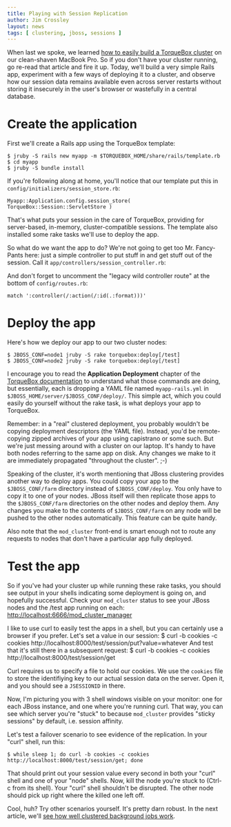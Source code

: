 ```yaml
---
title: Playing with Session Replication
author: Jim Crossley
layout: news
tags: [ clustering, jboss, sessions ]
---
```


When last we spoke, we learned
[how to easily build a TorqueBox cluster](/news/2011/01/04/clustering-torquebox/)
on our clean-shaven MacBook Pro.  So if you don't have your cluster
running, go re-read that article and fire it up.  Today, we'll build a
very simple Rails app, experiment with a few ways of deploying it to a
cluster, and observe how our session data remains available even
across server restarts without storing it insecurely in the user's
browser or wastefully in a central database.

# Create the application

First we'll create a Rails app using the TorqueBox template:

    $ jruby -S rails new myapp -m $TORQUEBOX_HOME/share/rails/template.rb
    $ cd myapp
    $ jruby -S bundle install

If you're following along at home, you'll notice that our template put
this in `config/initializers/session_store.rb`:

    Myapp::Application.config.session_store( TorqueBox::Session::ServletStore )

That's what puts your session in the care of TorqueBox, providing for
server-based, in-memory, cluster-compatible sessions.  The template
also installed some rake tasks we'll use to deploy the app.

So what do we want the app to do?  We're not going to get too
Mr. Fancy-Pants here: just a simple controller to put stuff in and get
stuff out of the session.  Call it
`app/controllers/session_controller.rb`:

<script src='https://gist.github.com/767345.js'></script>

And don't forget to uncomment the "legacy wild controller route" at
the bottom of `config/routes.rb`:

    match ':controller(/:action(/:id(.:format)))'

# Deploy the app

Here's how we deploy our app to our two cluster nodes:

    $ JBOSS_CONF=node1 jruby -S rake torquebox:deploy[/test]
    $ JBOSS_CONF=node2 jruby -S rake torquebox:deploy[/test]

I encourage you to read the **Application Deployment** chapter of the
[TorqueBox documentation](/documentation) to understand what those
commands are doing, but essentially, each is dropping a YAML file
named `myapp-rails.yml` in `$JBOSS_HOME/server/$JBOSS_CONF/deploy/`.
This simple act, which you could easily do yourself without the rake
task, is what deploys your app to TorqueBox.

Remember: in a "real" clustered deployment, you probably wouldn't be
copying deployment descriptors (the YAML file).  Instead, you'd be
remote-copying zipped archives of your app using capistrano or some
such.  But we're just messing around with a cluster on our laptop.
It's handy to have both nodes referring to the same app on disk.  Any
changes we make to it are immediately propagated "throughout the
cluster".  ;-)

Speaking of the cluster, it's worth mentioning that JBoss clustering
provides another way to deploy apps.  You could copy your app to the
`$JBOSS_CONF/farm` directory instead of `$JBOSS_CONF/deploy`.  You
only have to copy it to one of your nodes.  JBoss itself will then
replicate those apps to the `$JBOSS_CONF/farm` directories on the
other nodes and deploy them.  Any changes you make to the contents of
`$JBOSS_CONF/farm` on any node will be pushed to the other nodes
automatically.  This feature can be quite handy.

Also note that the `mod_cluster` front-end is smart enough not to
route any requests to nodes that don't have a particular app fully
deployed.

# Test the app

So if you've had your cluster up while running these rake tasks, you
should see output in your shells indicating some deployment is going
on, and hopefully successful.  Check your `mod_cluster` status to see
your JBoss nodes and the /test app running on each:
<http://localhost:6666/mod_cluster_manager>

I like to use curl to easily test the apps in a shell, but you can
certainly use a browser if you prefer.  Let's set a value in our
session:
    $ curl -b cookies -c cookies http://localhost:8000/test/session/put?value=whatever
And test that it's still there in a subsequent request:
    $ curl -b cookies -c cookies http://localhost:8000/test/session/get

Curl requires us to specify a file to hold our cookies.  We use the
`cookies` file to store the identifiying key to our actual session
data on the server.  Open it, and you should see a `JSESSIONID` in
there.

Now, I'm picturing you with 3 shell windows visible on your monitor:
one for each JBoss instance, and one where you're running curl.  That
way, you can see which server you're "stuck" to because `mod_cluster`
provides "sticky sessions" by default, i.e. session affinity.

Let's test a failover scenario to see evidence of the replication.  In
your "curl" shell, run this:

    $ while sleep 1; do curl -b cookies -c cookies http://localhost:8000/test/session/get; done

That should print out your session value every second in both your
"curl" shell and one of your "node" shells.  Now, kill the node you're
stuck to (Ctrl-c from its shell).  Your "curl" shell shouldn't be
disrupted.  The other node should pick up right where the killed one
left off.

Cool, huh?  Try other scenarios yourself.  It's pretty darn robust.
In the next article, we'll
[see how well clustered background jobs work](/news/2011/01/07/clustered-tasks/).

